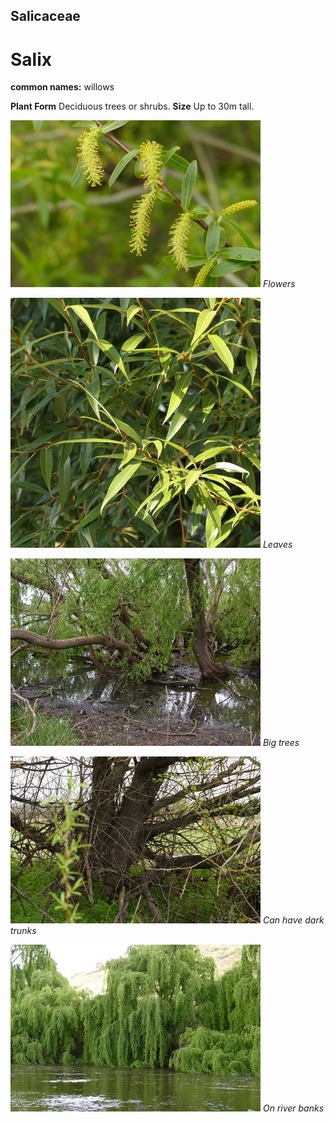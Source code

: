 ## Salicaceae
# Salix
**common names:** willows

**Plant Form** Deciduous trees or shrubs. **Size** Up to 30m tall.


![Flowers](2563_P6840681.jpg)
   *Flowers* 

![Leaves](81311_P1033983.jpg)
   *Leaves* 

![Big trees](20871_Salix-sp-invasion02.jpg)
   *Big trees* 

![Can have dark trunks](2569_P6840687.jpg)
   *Can have dark trunks* 

![On river banks](71314_P7050084.jpg)
   *On river banks* 

